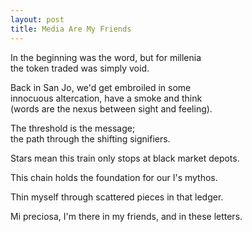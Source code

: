 ```yaml
---
layout: post
title: Media Are My Friends
---
```


In the beginning was the word, but for millenia  
the token traded was simply void.

Back in San Jo, we'd get embroiled in some  
innocuous altercation, have a smoke and think  
(words are the nexus between sight and feeling).

The threshold is the message;  
the path through the shifting signifiers. 

Stars mean this train only stops at black market depots. 

This chain holds the foundation for our I's mythos. 

Thin myself through scattered pieces in that ledger. 

Mi preciosa, I'm there in my friends, 
and in these letters. 


